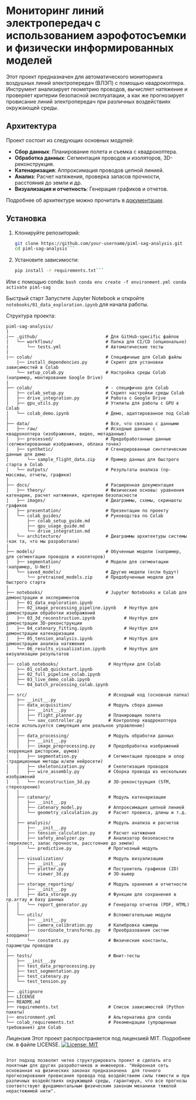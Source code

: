 # Мониторинг линий электропередач с использованием аэрофотосъемки и физически информированных моделей

Этот проект предназначен для автоматического мониторинга воздушных линий электропередач (ВЛЭП) с помощью квадрокоптера. Инструмент анализирует геометрию проводов, вычисляет натяжение и проверяет критерии безопасной эксплуатации, а как же прогнозирует провисание линий электропередач при различных воздействиях окружающей среды.

## Архитектура

Проект состоит из следующих основных модулей:

- **Сбор данных**: Планирование полета и съемка с квадрокоптера.
- **Обработка данных**: Сегментация проводов и изоляторов, 3D-реконструкция.
- **Катенаризация**: Аппроксимация проводов цепной линией.
- **Анализ**: Расчет натяжения, проверка запасов прочности, расстояния до земли и др.
- **Визуализация и отчетность**: Генерация графиков и отчетов.

Подробнее об архитектуре можно прочитать в [документации](docs/architecture/overview.md).

## Установка

1. Клонируйте репозиторий:
   ```bash
   git clone https://github.com/your-username/piml-sag-analysis.git
   cd piml-sag-analysis```

2. Установите зависимости:
    ```bash
   pip install -r requirements.txt```

Или с помощью conda:
    ```bash
    conda env create -f environment.yml
    conda activate piml-sag
    ```

Быстрый старт
Запустите Jupyter Notebook и откройте `notebooks/01_data_exploration.ipynb` для начала работы.

Структура проекта:

```text
piml-sag-analysis/
|
|── .github/                          # Для GitHub-specific файлов
|   └── workflows/                    # Папка для CI/CD (опционально)
|       └── tests.yml                 # Автоматические тесты
|
|── colab/                            # Специфичные для Colab файлы
    |── install_dependencies.py       # Скрипт для установки зависимостей в Colab
    └── setup_colab.py                # Настройка среды Colab (например, монтирование Google Drive)
|
├── colab/                            # - специфично для Colab
│   ├── colab_setup.py                # Скрипт настройки среды Colab
│   ├── drive_integration.py          # Работа с Google Drive
│   ├── gpu_utils.py                  # Утилиты для работы с GPU в Colab
│   └── colab_demo.ipynb              # Демо, адаптированное под Colab
│
├── data/                             # Все, что связано с данными
│   ├── raw/                          # Исходные данные с квадрокоптера (изображения, видео, метаданные)   
│   ├── processed/                    # Предобработанные данные (сегментированные изображения, облака точек)
│   ├── synthetic/                    # Сгенерированные синтетические данные для демо
│       └── sample_flight_data.zip    # Пример данных для быстрого старта в Colab
│   └── outputs/                      # Результаты анализа (np-массивы, отчеты, графики)
│
├── docs/                             # Расширенная документация
│   ├── theory/                       # Физические основы: уравнения катенарии, расчет натяжения, критерии безопасности
│   ├── images/                       # Диаграммы, схемы, скриншоты графиков
│   ├── presentation/                 # Презентации по проекту
│   └── colab_guides/                 # Pуководства по Colab
│       ├── colab_setup_guide.md
│       ├── gpu_usage_guide.md
│       └── drive_integration.md
│   └── architecture/                 # Диаграммы архитектуры системы (как та, что мы разработали)
│
├── models/                           # Обученные модели (например, для сегментации проводов и изоляторов)
│   ├── segmentation/                 # Модели для сегментации (например, U-Net)
│   └── saved_models/                 # Другие модели (если будут)
│       └── pretrained_models.zip     # Предобученные модели для быстрого старта
|
├── notebooks/                        # Jupyter Notebooks и Colab для демонстрации и экспериментов
│   ├── 01_data_exploration.ipynb
│   ├── 02_image_processing_pipeline.ipynb   # Ноутбук для демонстрации обработки изображений
│   ├── 03_3d_reconstruction.ipynb           # Ноутбук для демонстрации 3D-реконструкции
│   ├── 04_catenary_fitting.ipynb            # Ноутбук для демонстрации катенаризации
│   ├── 05_tension_analysis.ipynb            # Ноутбук для демонстрации анализа натяжения
│   └── 06_results_visualization.ipynb       # Ноутбук для визуализации результатов
│
├── colab_notebooks/                   # Ноутбуки для Colab
│   ├── 01_colab_quickstart.ipynb
│   ├── 02_full_pipeline_colab.ipynb
│   ├── 03_live_demo_colab.ipynb
│   └── 04_batch_processing_colab.ipynb
|
├── src/                               # Исходный код (основная папка)
│   ├── __init__.py                   
│   ├── data_acquisition/              # Модуль сбора данных
│   │   ├── __init__.py
│   │   ├── flight_planner.py          # Планировщик полета
│   │   └── uav_controller.py          # Контроллер квадрокоптера (если используется симуляция или реальное управление)
│   │
│   ├── data_processing/               # Модуль обработки данных
│   │   ├── __init__.py
│   │   ├── image_preprocessing.py     # Предобработка изображений (коррекция дисторсии, шумов)
│   │   ├── segmentation.py            # Сегментация проводов и опор (традиционные методы и/или нейросети)
│   │   ├── skeletonization.py         # Скелетизация проводов
│   │   ├── wire_assembly.py           # Сборка провода из нескольких изображений
│   │   └── reconstruction_3d.py       # 3D-реконструкция (SfM, стереозрение)
│   │
│   ├── catenary/                      # Модуль катенаризации
│   │   ├── __init__.py
│   │   ├── catenary_model.py          # Аппроксимация цепной линией
│   │   └── geometry_calculation.py    # Расчет провиса, длины и т.д.
│   │
│   ├── analysis/                      # Модуль анализа и расчетов
│   │   ├── __init__.py
│   │   ├── tension_calculation.py     # Расчет натяжения
│   │   ├── safety_analyzer.py         # Анализатор безопасности (перехлест, запас прочности, расстояние до земли)
│   │   └── predictive.py              # Прогнозный модуль
│   │
│   ├── visualization/                 # Модуль визуализации
│   │   ├── __init__.py
│   │   ├── plotter.py                 # Построитель графиков (2D)
│   │   └── viewer_3d.py               # 3D-вьюер
│   │
│   ├── storage_reporting/             # Модуль хранения и отчетности
│   │   ├── __init__.py
│   │   ├── data_storage.py            # Функции для сохранения в np.array и базу данных
│   │   └── report_generator.py        # Генератор отчетов (PDF, HTML)
│   │
│   └── utils/                         # Вспомогательные модули
│       ├── __init__.py
│       ├── camera_calibration.py      # Калибровка камеры
│       ├── coordinate_transforms.py   # Преобразования систем координат
│       └── constants.py               # Физические константы, параметры проводов
│
├── tests/                             # Юнит-тесты
│   ├── __init__.py
│   ├── test_data_preprocessing.py
│   ├── test_segmentation.py
│   ├── test_catenary.py
│   └── test_tension.py
│
├── .gitignore                        
├── LICENSE                           
├── README.md                         
├── requirements.txt                   # Список зависимостей (Python пакеты)
|── environment.yml                    # Альтернатива для conda
└── colab_requirements.txt             # Рекомендации (упрощенные требования) для Colab
```

Лицензия
Этот проект распространяется под лицензией MIT. Подробнее см. в файле LICENSE. 
[![License: MIT](https://img.shields.io/badge/License-MIT-yellow.svg)](https://opensource.org/licenses/MIT)

```text

Этот подход позволит четко структурировать проект и сделать его понятным для других разработчиков и инженеров. "Нейронная сеть основанная на физических законах предназначена  для точного прогнозирования провисания провода под воздействием силы тяжести и при различных воздействиях окружающей среды, гарантируя, что все прогнозы соответствуют фундаментальным физическим законам механики тяжелой нерастежимой нити".
```
